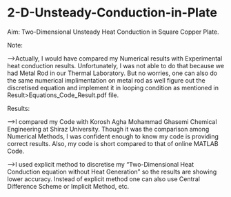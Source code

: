 # 2-D-Unsteady-Conduction-in-Plate

Aim: Two-Dimensional Unsteady Heat Conduction in Square Copper Plate.

Note:

-->Actually, I would have compared my Numerical results with Experimental heat conduction results. Unfortunately, I was not able to do that because we had Metal Rod in our Thermal Laboratory. But no worries, one can also do the same numerical implimentation on metal rod as well figure out the discretised equation and implement it in looping condition as mentioned in Result>Equations_Code_Result.pdf file.

Results:

-->I compared my Code with Korosh Agha Mohammad Ghasemi Chemical Engineering at Shiraz University. Though it was the comparison among Numerical Methods, I was confident enough to know my code is providing correct results. Also, my code is short compared to that of online MATLAB Code.

-->I used explicit method to discretise my “Two-Dimensional Heat Conduction equation without Heat Generation” so the results are showing lower accuracy. Instead of explicit method one can also use Central Difference Scheme or Implicit Method, etc. 
